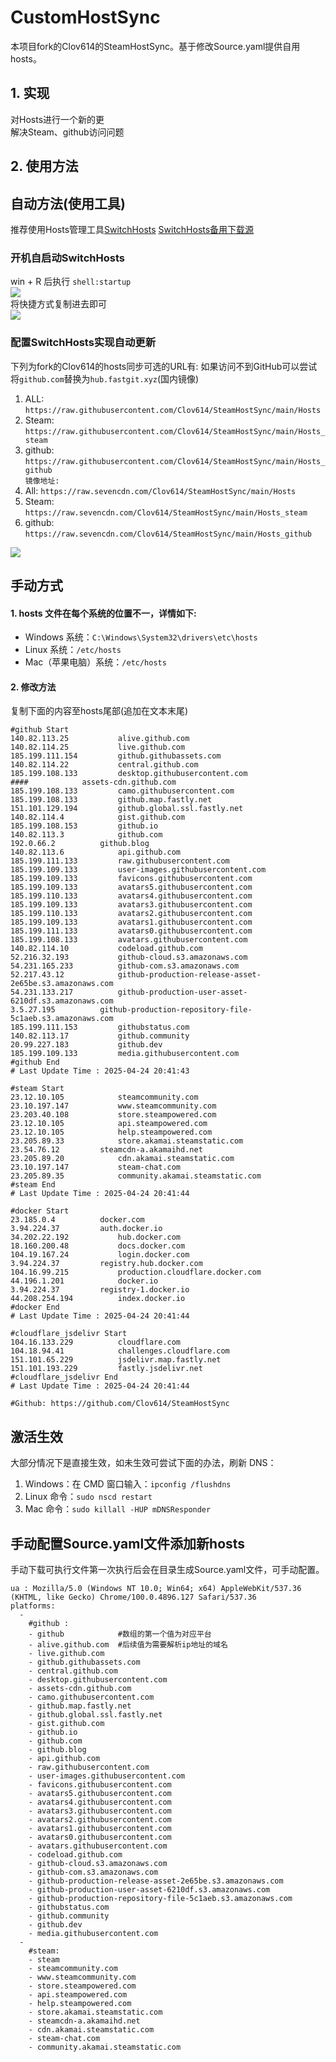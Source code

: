 # CustomHostSync
本项目fork的Clov614的SteamHostSync。基于修改Source.yaml提供自用hosts。

## 1. 实现
对Hosts进行一个新的更  
解决Steam、github访问问题

## 2. 使用方法
## 自动方法(使用工具)
推荐使用Hosts管理工具[SwitchHosts](https://github.com/oldj/SwitchHosts) 
[SwitchHosts备用下载源](https://nas.iaimi.info/s/nT5pb8jMQp32QwB)
### 开机自启动SwitchHosts
win + R 后执行 `shell:startup`    
![](/img/1.png)  
将快捷方式复制进去即可  
![](/img/2.png)  
### 配置SwitchHosts实现自动更新  
下列为fork的Clov614的hosts同步可选的URL有:
如果访问不到GitHub可以尝试将`github.com`替换为`hub.fastgit.xyz`(国内镜像)
1. ALL: `https://raw.githubusercontent.com/Clov614/SteamHostSync/main/Hosts`  
2. Steam: `https://raw.githubusercontent.com/Clov614/SteamHostSync/main/Hosts_steam`  
3. github: `https://raw.githubusercontent.com/Clov614/SteamHostSync/main/Hosts_github`    
`镜像地址:`
4. All: `https://raw.sevencdn.com/Clov614/SteamHostSync/main/Hosts`  
5. Steam: `https://raw.sevencdn.com/Clov614/SteamHostSync/main/Hosts_steam`  
6. github: `https://raw.sevencdn.com/Clov614/SteamHostSync/main/Hosts_github`  

![](/img/3.png)

## 手动方式
#### 1. hosts 文件在每个系统的位置不一，详情如下:
- Windows 系统：`C:\Windows\System32\drivers\etc\hosts`
- Linux 系统：`/etc/hosts`
- Mac（苹果电脑）系统：`/etc/hosts`

#### 2. 修改方法
复制下面的内容至hosts尾部(追加在文本末尾)

```
#github Start
140.82.113.25			alive.github.com
140.82.114.25			live.github.com
185.199.111.154			github.githubassets.com
140.82.114.22			central.github.com
185.199.108.133			desktop.githubusercontent.com
####			assets-cdn.github.com
185.199.108.133			camo.githubusercontent.com
185.199.108.133			github.map.fastly.net
151.101.129.194			github.global.ssl.fastly.net
140.82.114.4			gist.github.com
185.199.108.153			github.io
140.82.113.3			github.com
192.0.66.2			github.blog
140.82.113.6			api.github.com
185.199.111.133			raw.githubusercontent.com
185.199.109.133			user-images.githubusercontent.com
185.199.109.133			favicons.githubusercontent.com
185.199.109.133			avatars5.githubusercontent.com
185.199.110.133			avatars4.githubusercontent.com
185.199.109.133			avatars3.githubusercontent.com
185.199.110.133			avatars2.githubusercontent.com
185.199.109.133			avatars1.githubusercontent.com
185.199.111.133			avatars0.githubusercontent.com
185.199.108.133			avatars.githubusercontent.com
140.82.114.10			codeload.github.com
52.216.32.193			github-cloud.s3.amazonaws.com
54.231.165.233			github-com.s3.amazonaws.com
52.217.43.12			github-production-release-asset-2e65be.s3.amazonaws.com
54.231.133.217			github-production-user-asset-6210df.s3.amazonaws.com
3.5.27.195			github-production-repository-file-5c1aeb.s3.amazonaws.com
185.199.111.153			githubstatus.com
140.82.113.17			github.community
20.99.227.183			github.dev
185.199.109.133			media.githubusercontent.com
#github End
# Last Update Time : 2025-04-24 20:41:43 

#steam Start
23.12.10.105			steamcommunity.com
23.10.197.147			www.steamcommunity.com
23.203.40.108			store.steampowered.com
23.12.10.105			api.steampowered.com
23.12.10.105			help.steampowered.com
23.205.89.33			store.akamai.steamstatic.com
23.54.76.12			steamcdn-a.akamaihd.net
23.205.89.20			cdn.akamai.steamstatic.com
23.10.197.147			steam-chat.com
23.205.89.35			community.akamai.steamstatic.com
#steam End
# Last Update Time : 2025-04-24 20:41:44 

#docker Start
23.185.0.4			docker.com
3.94.224.37			auth.docker.io
34.202.22.192			hub.docker.com
18.160.200.48			docs.docker.com
104.19.167.24			login.docker.com
3.94.224.37			registry.hub.docker.com
104.16.99.215			production.cloudflare.docker.com
44.196.1.201			docker.io
3.94.224.37			registry-1.docker.io
44.208.254.194			index.docker.io
#docker End
# Last Update Time : 2025-04-24 20:41:44 

#cloudflare_jsdelivr Start
104.16.133.229			cloudflare.com
104.18.94.41			challenges.cloudflare.com
151.101.65.229			jsdelivr.map.fastly.net
151.101.193.229			fastly.jsdelivr.net
#cloudflare_jsdelivr End
# Last Update Time : 2025-04-24 20:41:44 

#Github: https://github.com/Clov614/SteamHostSync

```

## 激活生效
大部分情况下是直接生效，如未生效可尝试下面的办法，刷新 DNS：
1. Windows：在 CMD 窗口输入：`ipconfig /flushdns`
2. Linux 命令：`sudo nscd restart`
3. Mac 命令：`sudo killall -HUP mDNSResponder`  

## 手动配置Source.yaml文件添加新hosts  
手动下载可执行文件第一次执行后会在目录生成Source.yaml文件，可手动配置。  

```
ua : Mozilla/5.0 (Windows NT 10.0; Win64; x64) AppleWebKit/537.36 (KHTML, like Gecko) Chrome/100.0.4896.127 Safari/537.36
platforms:
  -
    #github :
    - github            #数组的第一个值为对应平台
    - alive.github.com  #后续值为需要解析ip地址的域名
    - live.github.com
    - github.githubassets.com
    - central.github.com
    - desktop.githubusercontent.com
    - assets-cdn.github.com
    - camo.githubusercontent.com
    - github.map.fastly.net
    - github.global.ssl.fastly.net
    - gist.github.com
    - github.io
    - github.com
    - github.blog
    - api.github.com
    - raw.githubusercontent.com
    - user-images.githubusercontent.com
    - favicons.githubusercontent.com
    - avatars5.githubusercontent.com
    - avatars4.githubusercontent.com
    - avatars3.githubusercontent.com
    - avatars2.githubusercontent.com
    - avatars1.githubusercontent.com
    - avatars0.githubusercontent.com
    - avatars.githubusercontent.com
    - codeload.github.com
    - github-cloud.s3.amazonaws.com
    - github-com.s3.amazonaws.com
    - github-production-release-asset-2e65be.s3.amazonaws.com
    - github-production-user-asset-6210df.s3.amazonaws.com
    - github-production-repository-file-5c1aeb.s3.amazonaws.com
    - githubstatus.com
    - github.community
    - github.dev
    - media.githubusercontent.com
  -
    #steam:
    - steam
    - steamcommunity.com
    - www.steamcommunity.com
    - store.steampowered.com
    - api.steampowered.com
    - help.steampowered.com
    - store.akamai.steamstatic.com
    - steamcdn-a.akamaihd.net
    - cdn.akamai.steamstatic.com
    - steam-chat.com
    - community.akamai.steamstatic.com
```
